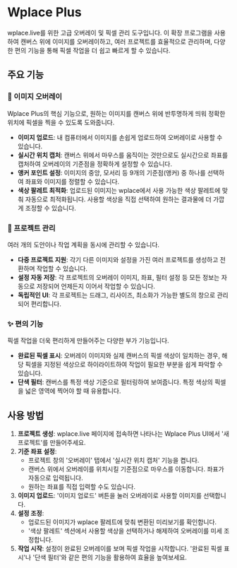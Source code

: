 # Wplace Plus

wplace.live를 위한 고급 오버레이 및 픽셀 관리 도구입니다. 이 확장 프로그램을 사용하여 캔버스 위에 이미지를 오버레이하고, 여러 프로젝트를 효율적으로 관리하며, 다양한 편의 기능을 통해 픽셀 작업을 더 쉽고 빠르게 할 수 있습니다.

## 주요 기능

### 🎨 이미지 오버레이
Wplace Plus의 핵심 기능으로, 원하는 이미지를 캔버스 위에 반투명하게 띄워 정확한 위치에 픽셀을 찍을 수 있도록 도와줍니다.

- **이미지 업로드**: 내 컴퓨터에서 이미지를 손쉽게 업로드하여 오버레이로 사용할 수 있습니다.
- **실시간 위치 캡처**: 캔버스 위에서 마우스를 움직이는 것만으로도 실시간으로 좌표를 캡처하여 오버레이의 기준점을 정확하게 설정할 수 있습니다.
- **앵커 포인트 설정**: 이미지의 중앙, 모서리 등 9개의 기준점(앵커) 중 하나를 선택하여 좌표와 이미지를 정렬할 수 있습니다.
- **색상 팔레트 최적화**: 업로드된 이미지는 wplace에서 사용 가능한 색상 팔레트에 맞춰 자동으로 최적화됩니다. 사용할 색상을 직접 선택하여 원하는 결과물에 더 가깝게 조정할 수 있습니다.

### 📁 프로젝트 관리
여러 개의 도안이나 작업 계획을 동시에 관리할 수 있습니다.

- **다중 프로젝트 지원**: 각기 다른 이미지와 설정을 가진 여러 프로젝트를 생성하고 전환하며 작업할 수 있습니다.
- **설정 자동 저장**: 각 프로젝트의 오버레이 이미지, 좌표, 필터 설정 등 모든 정보는 자동으로 저장되어 언제든지 이어서 작업할 수 있습니다.
- **독립적인 UI**: 각 프로젝트는 드래그, 리사이즈, 최소화가 가능한 별도의 창으로 관리되어 편리합니다.

### ✨ 편의 기능
픽셀 작업을 더욱 편리하게 만들어주는 다양한 부가 기능입니다.

- **완료된 픽셀 표시**: 오버레이 이미지와 실제 캔버스의 픽셀 색상이 일치하는 경우, 해당 픽셀을 지정된 색상으로 하이라이트하여 작업이 필요한 부분을 쉽게 파악할 수 있습니다.
- **단색 필터**: 캔버스를 특정 색상 기준으로 필터링하여 보여줍니다. 특정 색상의 픽셀을 넓은 영역에 찍어야 할 때 유용합니다.

## 사용 방법

1.  **프로젝트 생성**: wplace.live 페이지에 접속하면 나타나는 Wplace Plus UI에서 '새 프로젝트'를 만들어주세요.
2.  **기준 좌표 설정**:
    - 프로젝트 창의 '오버레이' 탭에서 '실시간 위치 캡처' 기능을 켭니다.
    - 캔버스 위에서 오버레이를 위치시킬 기준점으로 마우스를 이동합니다. 좌표가 자동으로 입력됩니다.
    - 원하는 좌표를 직접 입력할 수도 있습니다.
3.  **이미지 업로드**: '이미지 업로드' 버튼을 눌러 오버레이로 사용할 이미지를 선택합니다.
4.  **설정 조정**:
    - 업로드된 이미지가 wplace 팔레트에 맞춰 변환된 미리보기를 확인합니다.
    - '색상 팔레트' 섹션에서 사용할 색상을 선택하거나 해제하여 오버레이를 미세 조정합니다.
5.  **작업 시작**: 설정이 완료된 오버레이를 보며 픽셀 작업을 시작합니다. '완료된 픽셀 표시'나 '단색 필터'와 같은 편의 기능을 활용하여 효율을 높여보세요.



